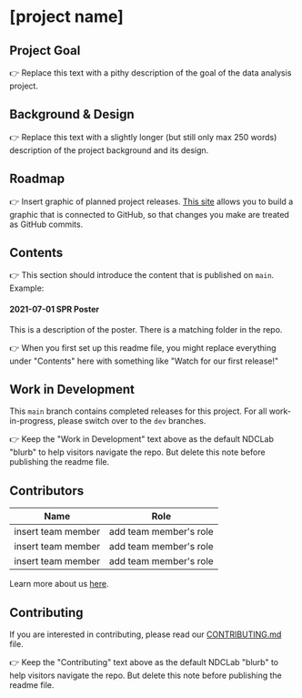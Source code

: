 # [project name]

## Project Goal
:point_right: Replace this text with a pithy description of the goal of the data analysis project.


## Background & Design
:point_right: Replace this text with a slightly longer (but still only max 250 words) description of the project background and its design. 


## Roadmap
:point_right: Insert graphic of planned project releases. [This site](https://app.diagrams.net/) allows you to build a graphic that is connected to GitHub, so that changes you make are treated as GitHub commits.


## Contents
:point_right: This section should introduce the content that is published on `main`. Example:


#### 2021-07-01 SPR Poster
This is a description of the poster. There is a matching folder in the repo.

:point_right: When you first set up this readme file, you might replace everything under "Contents" here with something like "Watch for our first release!"


## Work in Development
This `main` branch contains completed releases for this project. For all work-in-progress, please switch over to the `dev` branches.

:point_right: Keep the "Work in Development" text above as the default NDCLab "blurb" to help visitors navigate the repo. But delete this note before publishing the readme file.


## Contributors
| Name | Role |
| ---  | ---  |
| insert team member | add team member's role |
| insert team member | add team member's role |
| insert team member | add team member's role |

Learn more about us [here](www.ndclab.com/people).


## Contributing
If you are interested in contributing, please read our [CONTRIBUTING.md](CONTRIBUTING.md) file.

:point_right: Keep the "Contributing" text above as the default NDCLab "blurb" to help visitors navigate the repo. But delete this note before publishing the readme file.
